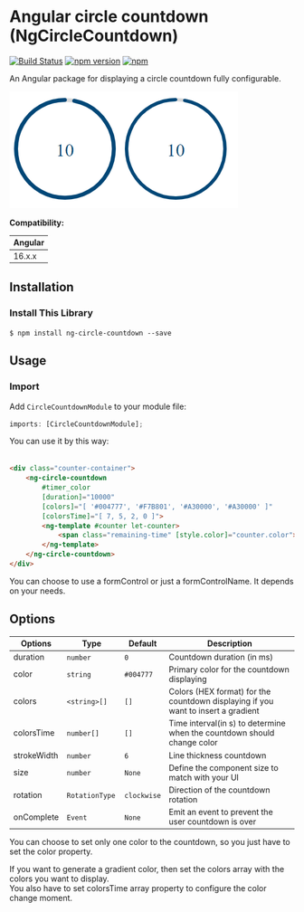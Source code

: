 # Angular circle countdown (NgCircleCountdown)

[![Build Status](https://travis-ci.org/jlevot/ng-circle-countdown.svg?branch=master)](https://travis-ci.org/jlevot/ng-circle-countdown) [![npm version](https://badge.fury.io/js/ng-circle-countdown.svg)](https://badge.fury.io/js/ng-circle-countdown) [![npm](https://img.shields.io/npm/dm/localeval.svg)](https://www.npmjs.com/package/ng-circle-countdown)

An Angular package for displaying a circle countdown fully configurable.

![alt](src/assets/circle_countdown.gif)

**Compatibility:**

| Angular |
|---------|
| 16.x.x  |

## Installation

### Install This Library

`$ npm install ng-circle-countdown --save`

## Usage

### Import

Add `CircleCountdownModule` to your module file:

```javascript
imports: [CircleCountdownModule];
```

You can use it by this way:

```html

<div class="counter-container">
    <ng-circle-countdown
        #timer_color
        [duration]="10000"
        [colors]="[ '#004777', '#F7B801', '#A30000', '#A30000' ]"
        [colorsTime]="[ 7, 5, 2, 0 ]">
        <ng-template #counter let-counter>
            <span class="remaining-time" [style.color]="counter.color">{{counter.value}}</span>
        </ng-template>
    </ng-circle-countdown>
</div>
```

You can choose to use a formControl or just a formControlName. It depends on your needs.

## Options

| Options     | Type            | Default     | Description                                                                       |
|-------------|-----------------|-------------|-----------------------------------------------------------------------------------|
| duration    | `number`        | `0`         | Countdown duration (in ms)                                                        |
| color       | `string`        | `#004777`   | Primary color for the countdown displaying                                        |
| colors      | `<string>[]`    | `[]`        | Colors (HEX format) for the countdown displaying if you want to insert a gradient |
| colorsTime  | `number[]`      | `[]`        | Time interval(in s) to determine when the countdown should change color           |
| strokeWidth | `number`        | `6`         | Line thickness countdown                                                          |
| size        | `number`        | `None`      | Define the component size to match with your UI                                   |
| rotation    | `RotationType ` | `clockwise` | Direction of the countdown rotation                                               |
| onComplete  | `Event`         | `None`      | Emit an event to prevent the user countdown is over                               |

You can choose to set only one color to the countdown, so you just have to set the color property.

If you want to generate a gradient color, then set the colors array with the colors you want to display.
<br/>
You also have to set colorsTime array property to configure the color change moment.
